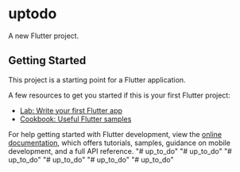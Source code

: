 # uptodo

A new Flutter project.

## Getting Started

This project is a starting point for a Flutter application.

A few resources to get you started if this is your first Flutter project:

- [Lab: Write your first Flutter app](https://docs.flutter.dev/get-started/codelab)
- [Cookbook: Useful Flutter samples](https://docs.flutter.dev/cookbook)

For help getting started with Flutter development, view the
[online documentation](https://docs.flutter.dev/), which offers tutorials,
samples, guidance on mobile development, and a full API reference.
"# up_to_do" 
"# up_to_do" 
"# up_to_do" 
"# up_to_do" 
"# up_to_do" 
"# up_to_do" 
